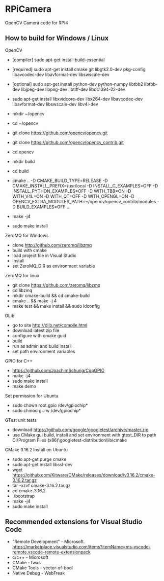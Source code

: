 # RPiCamera
OpenCV Camera code for RPi4

## How to build for Windows / Linux

OpenCV
* [compiler] sudo apt-get install build-essential
* [required] sudo apt-get install cmake git libgtk2.0-dev pkg-config libavcodec-dev libavformat-dev libswscale-dev
* [optional] sudo apt-get install python-dev python-numpy libtbb2 libtbb-dev libjpeg-dev libpng-dev libtiff-dev libdc1394-22-dev
* sudo apt-get install libxvidcore-dev libx264-dev libavcodec-dev libavformat-dev libswscale-dev libv4l-dev

* mkdir ~/opencv
* cd ~/opencv
* git clone https://github.com/opencv/opencv.git
* git clone https://github.com/opencv/opencv_contrib.git
* cd opencv
* mkdir build
* cd build
* cmake .. -D CMAKE_BUILD_TYPE=RELEASE -D CMAKE_INSTALL_PREFIX=/usr/local -D INSTALL_C_EXAMPLES=OFF -D INSTALL_PYTHON_EXAMPLES=OFF -D WITH_TBB=ON -D WITH_V4L=ON -D WITH_QT=OFF -D WITH_OPENGL=ON -D OPENCV_EXTRA_MODULES_PATH=~/opencv/opencv_contrib/modules -D BUILD_EXAMPLES=OFF ..
* make -j4
* sudo make install


ZeroMQ for Windows

* clone http://github.com/zeromq/libzmq
* build with cmake
* load project file in Visual Studio
* install 
* set ZeroMQ_DIR as environment variable

ZeroMQ for linux
* git clone https://github.com/zeromq/libzmq
* cd libzmq
* mkdir cmake-build && cd cmake-build
* cmake .. && make -j 4
* make test && make install && sudo ldconfig

DLib 
* go to site http://dlib.net/compile.html
* download latest zip file
* configure with cmake guid
* build
* run as admin and build install
* set path environment variables

GPIO for C++
* https://github.com/JoachimSchurig/CppGPIO
* make -j4
* sudo make install
* make demo

Set permission for Ubuntu
* sudo chown root.gpio /dev/gpiochip*
* sudo chmod g+rw /dev/gpiochip*

GTest unit tests
* download https://github.com/google/googletest/archive/master.zip
* use CMake gui
build, install and set environment with gtest_DIR to path C:\Program Files (x86)\googletest-distribution\lib\cmake

CMake 3.16.2 Install on Ubuntu
* sudo apt-get purge cmake
* sudo apt-get install libssl-dev
* wget https://github.com/Kitware/CMake/releases/download/v3.16.2/cmake-3.16.2.tar.gz
* tar -xzvf cmake-3.16.2.tar.gz
* cd cmake-3.16.2
* ./bootstrap
* make -j4
* sudo make install


## Recommended extensions for Visual Studio Code
* "Remote Development" - Microsoft. https://marketplace.visualstudio.com/items?itemName=ms-vscode-remote.vscode-remote-extensionpack
* c/c++ - Microsoft
* CMake - twxs
* CMake Tools - vector-of-bool
* Native Debug - WebFreak
